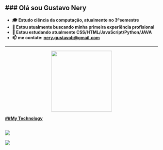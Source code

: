 <b>### Olá sou Gustavo Nery<b>
-----------------------------------------------------------------------------------------------------------------------------------------------
- 🎓 Estudo ciência da computação, atualmente no 3ºsemestre
- 🔭 Estou atualmente buscando minha primeira experiência profisional
- 🌱 Estou estudando atualmente <b>CSS/HTML/JavaScript/Python/JAVA<b>
- 📫 me contate: nery.gustavob@gmail.com
-----------------------------------------------------------------------------------------------------------------------------------------------

<div align="center">
  <a href="https://github.com/1JlNery">
  <img height="200em" src="https://github-readme-stats.vercel.app/api/top-langs/?username=1JlNery&layout=compact&langs_count=7&theme=dra" />
</div>

<b> ##My Technology</b>
<div style="display: inline_block"><br>
<img src="https://skillicons.dev/icons?i=js,html,css,java,py&theme=light https://skillicons.dev"/> 
</div>
<br>
<div>
  <a href="mailto:nery.gustavob@gmail.com">
    <img src="https://img.shields.io/badge/-Gmail-%23333?style=for-the-badge&logo=gmail&logoColor=white" />
  </a>
</div>
